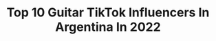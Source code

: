 ---
title: Top 10 Guitar TikTok Influencers In Argentina In 2022
description: >-
  Find top guitar TikTok influencers in Argentina in 2022. Most popular hashtags: #fyp #parati #argentina #foryou.
platform: TikTok
hits: 14
text_top: See the top-rated TikTok accounts on inBeat.
text_bottom: Our database has 14 TikTok influencers like this in Argentina for you to connect with.
profiles:
  - username: "tusclasesdeguitarra"
    fullname: >-
      TusClasesDeGuitarra
    bio: >-
      Aprende a tocar guitarra hoy! Los mejores cursos online: TusClasesDeGuitarra.com
    location: "Argentina"
    followers: 83100
    engagement: 474
    commentsToLikes: 0.016488
    id: ckcoqogay7bys0j23q7p7zj66
    verified: false
    hashtags: "#guitar, #guitarraacustica, #guitartutorial, #mariofreiria"
  - username: "victoria__may"
    fullname: >-
      Victoria
    bio: >-
      🇦🇷🇬🇧 44k thank u 🥺🥰 Follow me on insta, i upload covers🤍 ANYMORE OUT NOW
    location: "Argentina"
    followers: 45100
    engagement: 1004
    commentsToLikes: 0.025482
    id: ckcdz3jerh0cg0j238n6090eo
    verified: false
    hashtags: "#makemeviral, #musiccover, #voiceeffects, #cover"
  - username: "micafolgar"
    fullname: >-
      Mica Folgar
    bio: >-
      Micartedibujos@hotmail.com📩 @micafolgar 🙋🏼‍♀️ @micartee 🎨 🦋🇦🇷
    location: "Argentina"
    followers: 197000
    engagement: 2075
    commentsToLikes: 0.014500
    id: cka0s38qtjndo0i78u29qporx
    verified: false
    hashtags: "#dibujar, #bobesponja, #zentangleart, #spongebob"
  - username: "vladiredzko"
    fullname: >-
      Vladimir Redzko
    bio: >-
      take pictures as a return ticket to a moment otherwise gone
    location: "Argentina"
    followers: 12200
    engagement: 1782
    commentsToLikes: 0.040439
    id: cka7o57un03wz0i78v0jo7bfs
    verified: false
    hashtags: "#argentina, #photography, #arcticmonkeys, #filmcamera"
  - username: "themarulina"
    fullname: >-
      Maru Vázquez
    bio: >-
      Cantante/Vocal Coach🎙️ Mi web, otras redes y clases👇
    location: "Argentina"
    followers: 65000
    engagement: 1035
    commentsToLikes: 0.037016
    id: ckbq6hrc7suui0j232gkdc10f
    verified: false
    hashtags: "#voz, #cantantestiktok, #aprendeentiktok, #cantante"
  - username: "modoavion_arg"
    fullname: >-
      Modo Avion
    bio: >-
      Quien se anima a hacer tiktoks con nuestras fundas? 📲🙌🏻🎉 ig @modoavion_arg
    location: "Argentina"
    followers: 2313
    engagement: 1754
    commentsToLikes: 0.016651
    id: ckavt3gso5u1a0j23cp8e47qd
    verified: false
    hashtags: "#modoavion, #iphonecase, #parati, #modoavionarg"
  - username: "sebadentisok"
    fullname: >-
      Seba Dentis
    bio: >-
      🇦🇷 Mi vida es la música🎶 IG: @sebadentis 👇Canto tu canción👇
    location: "Argentina"
    followers: 88800
    engagement: 1056
    commentsToLikes: 0.131457
    id: ckae5plpm8ksm0i78zlmdhfnb
    verified: false
    hashtags: "#fyp, #xyzbca, #viral, #cover"
  - username: "maxivivero_kb"
    fullname: >-
      Maximiliano Vivero
    bio: >-
      🤪ZONREIR🎥 *ĐĘ Ë§Ø ŞĖ ȚŘĄŢÄ*
    location: "Argentina"
    followers: 28900
    engagement: 873
    commentsToLikes: 0.098077
    id: ckcd0pyiqznz40j2377oh4nhz
    verified: false
    hashtags: "#yo, #el, #aidangallagher, #respondiendocomentarios"
  - username: "davidlon4"
    fullname: >-
      David Tik Tok
    bio: >-
      curiosidades, electrónica, chistes, artes marciales, gimnasio, música, 80s
    location: "Argentina"
    followers: 25300
    engagement: 540
    commentsToLikes: 0.058887
    id: cka6ar8w0xfwf0i78ykh5rkyu
    verified: false
    hashtags: "#divertido, #ti, #sipalki, #datoscuriosos"
  - username: "diegopablo0"
    fullname: >-
      Diego Pablo
    bio: >-
      Solo Locura... 🤓
    location: "Argentina"
    followers: 3632
    engagement: 523
    commentsToLikes: 0.044367
    id: ckbfik7mbegj70j23jtksgjdq
    verified: false
    hashtags: "#baby, #trending, #parati, #siguiendo"
---